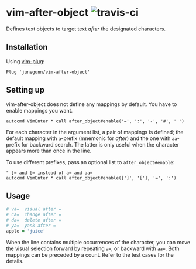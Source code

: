 vim-after-object ![travis-ci](https://travis-ci.org/junegunn/vim-after-object.svg?branch=master)
================

Defines text objects to target text *after* the designated characters.

Installation
------------

Using [vim-plug](https://github.com/junegunn/vim-plug):

```vim
Plug 'junegunn/vim-after-object'
```

Setting up
----------

vim-after-object does not define any mappings by default. You have to enable
mappings you want.

```vim
autocmd VimEnter * call after_object#enable('=', ':', '-', '#', ' ')
```

For each character in the argument list, a pair of mappings is defined; the
default mapping with `a`-prefix (mnemonic for *after*) and the one with
`aa`-prefix for backward search. The latter is only useful when the character
appears more than once in the line.

To use different prefixes, pass an optional list to `after_object#enable`:

```vim
" ]= and [= instead of a= and aa=
autocmd VimEnter * call after_object#enable([']', '['], '=', ':')
```

Usage
-----

```ruby
# va=  visual after =
# ca=  change after =
# da=  delete after =
# ya=  yank after =
apple = 'juice'
```

When the line contains multiple occurrences of the character, you can move the
visual selection forward by repeating `a=`, or backward with `aa=`. Both
mappings can be preceded by a count. Refer to the test cases for the details.
